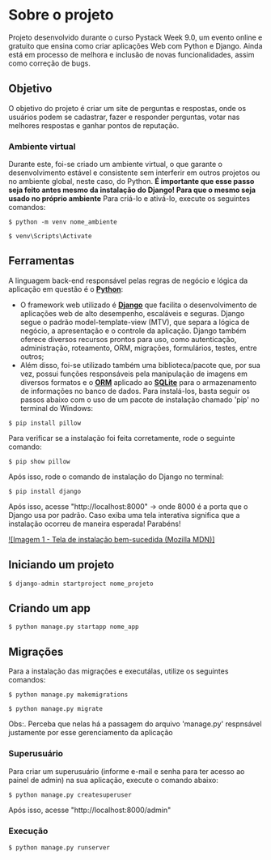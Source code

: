 # Sobre o projeto
Projeto desenvolvido durante o curso Pystack Week 9.0, um evento online e gratuito que ensina como criar aplicações Web com Python e Django. Ainda está em processo de melhora e inclusão de novas funcionalidades, assim como correção de bugs.

## Objetivo 
O objetivo do projeto é criar um site de perguntas e respostas, onde os usuários podem se cadastrar, fazer e responder perguntas, votar nas melhores respostas e ganhar pontos de reputação.

### Ambiente virtual
Durante este, foi-se criado um ambiente virtual, o que garante o desenvolvimento estável e consistente sem interferir em outros projetos ou no ambiente global, neste caso, do Python. **É importante que esse passo seja feito antes mesmo da instalação do Django! Para que o mesmo seja usado no próprio ambiente** Para criá-lo e ativá-lo, execute os seguintes comandos:

```
$ python -m venv nome_ambiente

$ venv\Scripts\Activate
```

## Ferramentas 
A linguagem back-end responsável pelas regras de negócio e lógica da aplicação em questão é o **[Python](https://docs.python.org/pt-br/3/tutorial/)**:
* O framework web utilizado é **[Django](https://docs.djangoproject.com/en/5.0/)** que facilita o desenvolvimento de aplicações web de alto desempenho, escaláveis e seguras. Django segue o padrão model-template-view (MTV), que separa a lógica de negócio, a apresentação e o controle da aplicação. Django também oferece diversos recursos prontos para uso, como autenticação, administração, roteamento, ORM, migrações, formulários, testes, entre outros;
* Além disso, foi-se utilizado também uma biblioteca/pacote que, por sua vez, possui funções responsáveis pela manipulação de imagens em diversos formatos e o **[ORM](https://www.ufsm.br/pet/sistemas-de-informacao/2022/05/23/orm)** aplicado ao **[SQLite](https://www.sqlite.org/docs.html)** para o armazenamento de informações no banco de dados. 
Para instalá-los, basta seguir os passos abaixo com o uso de um pacote de instalação chamado 'pip' no terminal do Windows:

```
$ pip install pillow
```

Para verificar se a instalação foi feita corretamente, rode o seguinte comando:
```
$ pip show pillow
```

Após isso, rode o comando de instalação do Django no terminal:
```
$ pip install django 
```
Após isso, acesse "http://localhost:8000" -> onde 8000 é a porta que o Django usa por padrão. Caso exiba uma tela interativa significa que a instalação ocorreu de maneira esperada! Parabéns!

[![Imagem 1 - Tela de instalação bem-sucedida (Mozilla MDN)]](https://developer.mozilla.org/es/docs/Learn/Server-side/Django/development_environment/django_skeleton_app_homepage_django_4_0.png "Imagem 1 - Tela de instalação bem-sucedida (Mozilla MDN)")

## Iniciando um projeto
```
$ django-admin startproject nome_projeto
```

## Criando um app
```
$ python manage.py startapp nome_app
```

## Migrações 
Para a instalação das migrações e executálas, utilize os seguintes comandos:

```
$ python manage.py makemigrations

$ python manage.py migrate
```
Obs:. Perceba que nelas há a passagem do arquivo 'manage.py' respnsável justamente por esse gerenciamento da aplicação

### Superusuário
Para criar um superusuário (informe e-mail e senha para ter acesso ao painel de admin) na sua aplicação, execute o comando abaixo:

```
$ python manage.py createsuperuser
```

Após isso, acesse "http://localhost:8000/admin"

### Execução
```
$ python manage.py runserver
```
